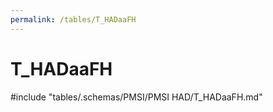 ```yaml
---
permalink: /tables/T_HADaaFH
---
```

# T\_HADaaFH
<!-- SPDX-License-Identifier: MPL-2.0 -->

<!-- ATTENTION : Ne pas supprimer ou modifier la ligne ci-dessous -->
#include "tables/.schemas/PMSI/PMSI HAD/T_HADaaFH.md"
<!-- ATTENTION : Ne pas supprimer ou modifier la ligne ci-dessus -->
